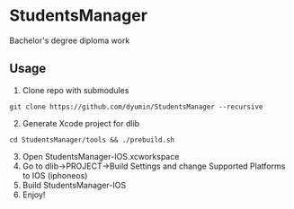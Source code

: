 # StudentsManager
Bachelor's degree diploma work

## Usage

1. Clone repo with submodules
```
git clone https://github.com/dyumin/StudentsManager --recursive
```
2. Generate Xcode project for dlib
```
cd StudentsManager/tools && ./prebuild.sh
```
3. Open StudentsManager-IOS.xcworkspace
4. Go to dlib->PROJECT->Build Settings and change Supported Platforms to IOS (iphoneos)
5. Build StudentsManager-IOS
6. Enjoy!
